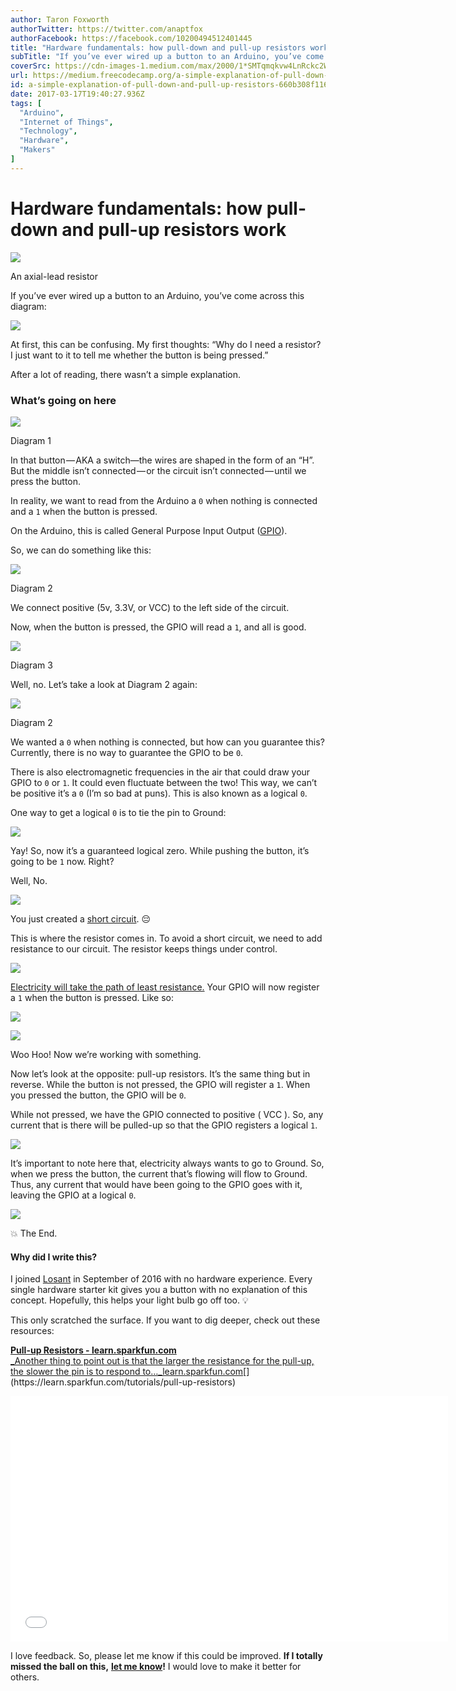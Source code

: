 ```yaml
---
author: Taron Foxworth
authorTwitter: https://twitter.com/anaptfox
authorFacebook: https://facebook.com/10200494512401445
title: "Hardware fundamentals: how pull-down and pull-up resistors work"
subTitle: "If you’ve ever wired up a button to an Arduino, you’ve come across this diagram:..."
coverSrc: https://cdn-images-1.medium.com/max/2000/1*SMTqmqkvw4LnRckc2Wj9RQ.jpeg
url: https://medium.freecodecamp.org/a-simple-explanation-of-pull-down-and-pull-up-resistors-660b308f116a
id: a-simple-explanation-of-pull-down-and-pull-up-resistors-660b308f116a
date: 2017-03-17T19:40:27.936Z
tags: [
  "Arduino",
  "Internet of Things",
  "Technology",
  "Hardware",
  "Makers"
]
---
```

# Hardware fundamentals: how pull-down and pull-up resistors work







![](https://cdn-images-1.medium.com/max/2000/1*SMTqmqkvw4LnRckc2Wj9RQ.jpeg)

An axial-lead resistor







If you’ve ever wired up a button to an Arduino, you’ve come across this diagram:



![](https://cdn-images-1.medium.com/max/1600/1*h1oB-dIKV2rNW3l05jOTOQ.png)



At first, this can be confusing. My first thoughts: “Why do I need a resistor? I just want to it to tell me whether the button is being pressed.”

After a lot of reading, there wasn’t a simple explanation.

### What’s going on here



![](https://cdn-images-1.medium.com/max/1600/1*0voPrAar5qTG7c6OR76RIA.png)

Diagram 1



In that button — AKA a switch—the wires are shaped in the form of an “H”. But the middle isn’t connected — or the circuit isn’t connected — until we press the button.

In reality, we want to read from the Arduino a `0` when nothing is connected and a `1` when the button is pressed.

On the Arduino, this is called General Purpose Input Output ([GPIO](https://en.wikipedia.org/wiki/General-purpose_input/output)).

So, we can do something like this:



![](https://cdn-images-1.medium.com/max/1600/1*dtatSwNEmWLRTZYOSjCYNQ.png)

Diagram 2



We connect positive (5v, 3.3V, or VCC) to the left side of the circuit.

Now, when the button is pressed, the GPIO will read a `1`, and all is good.



![](https://cdn-images-1.medium.com/max/1600/1*ZbkKPisOF90rGU1IQPdsbg.png)

Diagram 3



Well, no. Let’s take a look at Diagram 2 again:



![](https://cdn-images-1.medium.com/max/1600/1*dtatSwNEmWLRTZYOSjCYNQ.png)

Diagram 2



We wanted a `0` when nothing is connected, but how can you guarantee this? Currently, there is no way to guarantee the GPIO to be `0`.

There is also electromagnetic frequencies in the air that could draw your GPIO to `0` or `1`. It could even fluctuate between the two! This way, we can’t be positive it’s a `0` (I’m so bad at puns). This is also known as a logical `0`.

One way to get a logical `0` is to tie the pin to Ground:



![](https://cdn-images-1.medium.com/max/1600/1*cJjDJqreMcQcO0a1iLamWw.png)



Yay! So, now it’s a guaranteed logical zero. While pushing the button, it’s going to be `1` now. Right?

Well, No.



![](https://cdn-images-1.medium.com/max/1600/1*-3LZgddTwMxydhvBBcis_A.png)



You just created a [short circuit](https://en.wikipedia.org/wiki/Short_circuit). 😔

This is where the resistor comes in. To avoid a short circuit, we need to add resistance to our circuit. The resistor keeps things under control.



![](https://cdn-images-1.medium.com/max/1600/1*aeuKcZcDrmjyRL932RrLGw.png)



[Electricity will take the path of least resistance.](http://ecmweb.com/content/path-least-resistance) Your GPIO will now register a `1` when the button is pressed. Like so:



![](https://cdn-images-1.medium.com/max/1600/1*ztqcYi6zpfoMGFFSsGUjNA.png)





![](https://cdn-images-1.medium.com/max/1600/1*0lK8NtZapeKPBVVBUWFGBA.gif)



Woo Hoo! Now we’re working with something.

Now let’s look at the opposite: pull-up resistors. It’s the same thing but in reverse. While the button is not pressed, the GPIO will register a `1`. When you pressed the button, the GPIO will be `0`.

While not pressed, we have the GPIO connected to positive ( VCC ). So, any current that is there will be pulled-up so that the GPIO registers a logical `1`.



![](https://cdn-images-1.medium.com/max/1600/1*GfaViEPlJDA9WQLlN9m3kQ.png)



It’s important to note here that, electricity always wants to go to Ground. So, when we press the button, the current that’s flowing will flow to Ground. Thus, any current that would have been going to the GPIO goes with it, leaving the GPIO at a logical `0`.



![](https://cdn-images-1.medium.com/max/1600/1*KrxhpNRUCwWo-3MtOWmDEg.png)



💥 The End.

#### Why did I write this?

I joined [Losant](https://losant.com) in September of 2016 with no hardware experience. Every single hardware starter kit gives you a button with no explanation of this concept. Hopefully, this helps your light bulb go off too. 💡

This only scratched the surface. If you want to dig deeper, check out these resources:

[**Pull-up Resistors - learn.sparkfun.com**  
_Another thing to point out is that the larger the resistance for the pull-up, the slower the pin is to respond to…_learn.sparkfun.com](https://learn.sparkfun.com/tutorials/pull-up-resistors "https://learn.sparkfun.com/tutorials/pull-up-resistors")[](https://learn.sparkfun.com/tutorials/pull-up-resistors)





<iframe data-width="854" data-height="480" width="700" height="393" src="/media/cf558c40a803db4609c3c6885a257380?postId=660b308f116a" data-media-id="cf558c40a803db4609c3c6885a257380" data-thumbnail="https://i.embed.ly/1/image?url=https%3A%2F%2Fi.ytimg.com%2Fvi%2FBxA7qwmY9mg%2Fhqdefault.jpg&amp;key=4fce0568f2ce49e8b54624ef71a8a5bd" allowfullscreen="" frameborder="0"></iframe>





I love feedback. So, please let me know if this could be improved. **If I totally missed the ball on this,** [**let me know**](http://twitter.com/anaptfox)**!** I would love to make it better for others.








